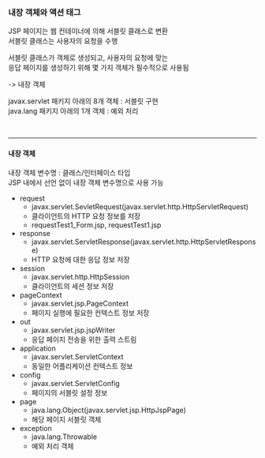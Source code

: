 ### 내장 객체와 액션 태그

JSP 페이지는 웹 컨테이너에 의해 서블릿 클래스로 변환  
서블릿 클래스는 사용자의 요청을 수행  
  
서블릿 클래스가 객체로 생성되고, 사용자의 요청에 맞는  
응답 페이지를 생성하기 위해 몇 가지 객체가 필수적으로 사용됨  

-> 내장 객체
  
javax.servlet 패키지 아래의 8개 객체 : 서블릿 구현  
java.lang 패키지 아래의 1개 객체 : 예외 처리


<br>

---

#### 내장 객체
내장 객체 변수명 : 클래스/인터페이스 타입  
JSP 내에서 선언 없이 내장 객체 변수명으로 사용 가능  
- request
    - javax.servlet.SevletRequest(javax.servlet.http.HttpServletRequest)
    - 클라이언트의 HTTP 요청 정보를 저장 
    - requestTest1_Form.jsp, requestTest1.jsp
- response
    - javax.servlet.ServletResponse(javax.servlet.http.HttpServletResponse)
    - HTTP 요청에 대한 응답 정보 저장 
- session
    - javax.servlet.http.HttpSession
    - 클라이언트의 세션 정보 저장 
- pageContext
    - javax.servlet.jsp.PageContext
    - 페이지 실행에 필요한 컨텍스트 정보 저장 
- out
    - javax.servlet.jsp.jspWriter
    - 응답 페이지 전송을 위한 출력 스트림 
- application
    - javax.servlet.ServletContext
    - 동일한 어플리케이션 컨텍스트 정보 
- config
    - javax.servlet.ServletConfig
    - 페이지의 서블릿 설정 정보
- page
    - java.lang.Object(javax.servlet.jsp.HttpJspPage)
    - 해당 페이지 서블릿 객체
- exception
    - java.lang.Throwable
    - 예외 처리 객체